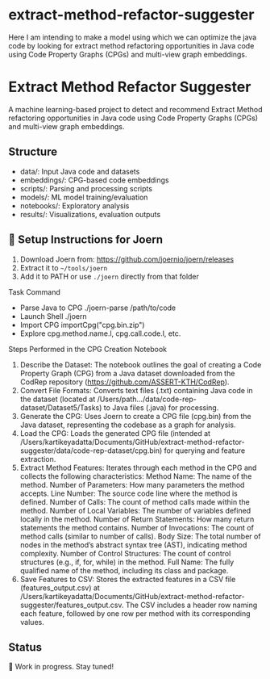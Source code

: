 # extract-method-refactor-suggester
Here I am intending to make a model using which we can optimize the java code by looking for extract method refactoring opportunities in Java code using Code Property Graphs (CPGs) and multi-view graph embeddings.



# Extract Method Refactor Suggester

A machine learning-based project to detect and recommend Extract Method refactoring opportunities in Java code using Code Property Graphs (CPGs) and multi-view graph embeddings.

## Structure
- data/: Input Java code and datasets
- embeddings/: CPG-based code embeddings
- scripts/: Parsing and processing scripts
- models/: ML model training/evaluation
- notebooks/: Exploratory analysis
- results/: Visualizations, evaluation outputs


## 🔧 Setup Instructions for Joern
1. Download Joern from: https://github.com/joernio/joern/releases
2. Extract it to `~/tools/joern`
3. Add it to PATH or use `./joern` directly from that folder

Task	Command
- Parse Java to CPG	./joern-parse /path/to/code
- Launch Shell	./joern
- Import CPG	importCpg("cpg.bin.zip")
- Explore	cpg.method.name.l, cpg.call.code.l, etc.

Steps Performed in the CPG Creation Notebook
1) Describe the Dataset:
The notebook outlines the goal of creating a Code Property Graph (CPG) from a Java dataset downloaded from the CodRep repository (https://github.com/ASSERT-KTH/CodRep).
2) Convert File Formats:
Converts text files (.txt) containing Java code in the dataset (located at /Users/path.../data/code-rep-dataset/Dataset5/Tasks) to Java files (.java) for processing.
3) Generate the CPG:
Uses Joern to create a CPG file (cpg.bin) from the Java dataset, representing the codebase as a graph for analysis.
4) Load the CPG:
Loads the generated CPG file (intended at /Users/kartikeyadatta/Documents/GitHub/extract-method-refactor-suggester/data/code-rep-dataset/cpg.bin) for querying and feature extraction.
5) Extract Method Features:
Iterates through each method in the CPG and collects the following characteristics:
Method Name: The name of the method.
Number of Parameters: How many parameters the method accepts.
Line Number: The source code line where the method is defined.
Number of Calls: The count of method calls made within the method.
Number of Local Variables: The number of variables defined locally in the method.
Number of Return Statements: How many return statements the method contains.
Number of Invocations: The count of method calls (similar to number of calls).
Body Size: The total number of nodes in the method’s abstract syntax tree (AST), indicating method complexity.
Number of Control Structures: The count of control structures (e.g., if, for, while) in the method.
Full Name: The fully qualified name of the method, including its class and package.
6) Save Features to CSV:
Stores the extracted features in a CSV file (features_output.csv) at /Users/kartikeyadatta/Documents/GitHub/extract-method-refactor-suggester/features_output.csv.
The CSV includes a header row naming each feature, followed by one row per method with its corresponding values.


## Status
🔧 Work in progress. Stay tuned!
